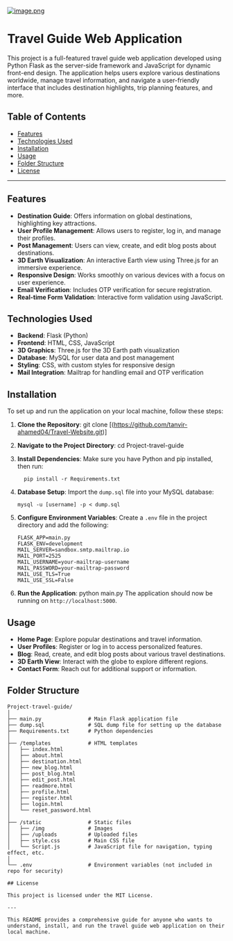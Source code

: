 [![image.png](https://i.postimg.cc/mgR07Fsx/image.png)](https://postimg.cc/MvPPSHHt)

# Travel Guide Web Application

This project is a full-featured travel guide web application developed using Python Flask as the server-side framework and JavaScript for dynamic front-end design. The application helps users explore various destinations worldwide, manage travel information, and navigate a user-friendly interface that includes destination highlights, trip planning features, and more.

## Table of Contents

- [Features](#features)
- [Technologies Used](#technologies-used)
- [Installation](#installation)
- [Usage](#usage)
- [Folder Structure](#folder-structure)
- [License](#license)

---

## Features

- **Destination Guide**: Offers information on global destinations, highlighting key attractions.
- **User Profile Management**: Allows users to register, log in, and manage their profiles.
- **Post Management**: Users can view, create, and edit blog posts about destinations.
- **3D Earth Visualization**: An interactive Earth view using Three.js for an immersive experience.
- **Responsive Design**: Works smoothly on various devices with a focus on user experience.
- **Email Verification**: Includes OTP verification for secure registration.
- **Real-time Form Validation**: Interactive form validation using JavaScript.

## Technologies Used

- **Backend**: Flask (Python)
- **Frontend**: HTML, CSS, JavaScript
- **3D Graphics**: Three.js for the 3D Earth path visualization
- **Database**: MySQL for user data and post management
- **Styling**: CSS, with custom styles for responsive design
- **Mail Integration**: Mailtrap for handling email and OTP verification

## Installation

To set up and run the application on your local machine, follow these steps:

1. **Clone the Repository**:
   git clone [(https://github.com/tanvir-ahamed04/Travel-Website.git)]

2. **Navigate to the Project Directory**:
   cd Project-travel-guide

3. **Install Dependencies**:
   Make sure you have Python and pip installed, then run:

         pip install -r Requirements.txt

4. **Database Setup**:
   Import the `dump.sql` file into your MySQL database:
   ```
   mysql -u [username] -p < dump.sql
   ```

5. **Configure Environment Variables**:
   Create a `.env` file in the project directory and add the following:
   ```
   FLASK_APP=main.py
   FLASK_ENV=development
   MAIL_SERVER=sandbox.smtp.mailtrap.io
   MAIL_PORT=2525
   MAIL_USERNAME=your-mailtrap-username
   MAIL_PASSWORD=your-mailtrap-password
   MAIL_USE_TLS=True
   MAIL_USE_SSL=False
   ```

6. **Run the Application**:
                 python main.py
   The application should now be running on `http://localhost:5000`.

## Usage

- **Home Page**: Explore popular destinations and travel information.
- **User Profiles**: Register or log in to access personalized features.
- **Blog**: Read, create, and edit blog posts about various travel destinations.
- **3D Earth View**: Interact with the globe to explore different regions.
- **Contact Form**: Reach out for additional support or information.

## Folder Structure

```
Project-travel-guide/
│
├── main.py               # Main Flask application file
├── dump.sql              # SQL dump file for setting up the database
├── Requirements.txt      # Python dependencies
│
├── /templates            # HTML templates
│   ├── index.html
│   ├── about.html
│   ├── destination.html
│   ├── new_blog.html
│   ├── post_blog.html
│   ├── edit_post.html
│   ├── readmore.html
│   ├── profile.html
│   ├── register.html
│   ├── login.html
│   └── reset_password.html
│
├── /static               # Static files
│   ├── /img              # Images
│   ├── /uploads          # Uploaded files
│   ├── style.css         # Main CSS file
│   └── Script.js         # JavaScript file for navigation, typing effect, etc.
│
└── .env                  # Environment variables (not included in repo for security)

## License

This project is licensed under the MIT License.

---

This README provides a comprehensive guide for anyone who wants to understand, install, and run the travel guide web application on their local machine.